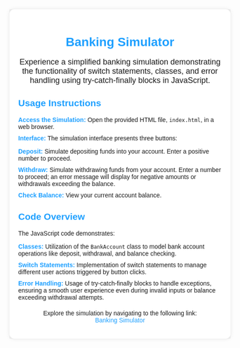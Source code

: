 <!DOCTYPE html>
<html lang="en">
<body>
  <div style="font-family: Arial, sans-serif; background-color: #f0f0f0; margin: 0; padding: 0;">
    <div style="max-width: 800px; margin: 0 auto; padding: 20px; background-color: #fff; box-shadow: 0 0 10px rgba(0, 0, 0, 0.1); border-radius: 10px;">
      <h1 style="color: #1fa0ff; text-align: center;">Banking Simulator</h1>
      <p style="font-size: 18px; text-align: center;">Experience a simplified banking simulation demonstrating the functionality of switch statements, classes, and error handling using try-catch-finally blocks in JavaScript.</p>
      <h2 style="color: #1fa0ff;">Usage Instructions</h2>
      <ul style="list-style: none; padding: 0;">
        <li style="margin-bottom: 10px;"><strong style="color: #1fa0ff;">Access the Simulation:</strong> Open the provided HTML file, <code>index.html</code>, in a web browser.</li>
        <li style="margin-bottom: 10px;"><strong style="color: #1fa0ff;">Interface:</strong> The simulation interface presents three buttons:</li>
        <ul style="list-style: none; padding: 0;">
          <li style="margin-bottom: 10px;"><strong style="color: #1fa0ff;">Deposit:</strong> Simulate depositing funds into your account. Enter a positive number to proceed.</li>
          <li style="margin-bottom: 10px;"><strong style="color: #1fa0ff;">Withdraw:</strong> Simulate withdrawing funds from your account. Enter a number to proceed; an error message will display for negative amounts or withdrawals exceeding the balance.</li>
          <li style="margin-bottom: 10px;"><strong style="color: #1fa0ff;">Check Balance:</strong> View your current account balance.</li>
        </ul>
      </ul>
      <h2 style="color: #1fa0ff;">Code Overview</h2>
      <p>The JavaScript code demonstrates:</p>
      <ul style="list-style: none; padding: 0;">
        <li style="margin-bottom: 10px;"><strong style="color: #1fa0ff;">Classes:</strong> Utilization of the <code>BankAccount</code> class to model bank account operations like deposit, withdrawal, and balance checking.</li>
        <li style="margin-bottom: 10px;"><strong style="color: #1fa0ff;">Switch Statements:</strong> Implementation of switch statements to manage different user actions triggered by button clicks.</li>
        <li style="margin-bottom: 10px;"><strong style="color: #1fa0ff;">Error Handling:</strong> Usage of try-catch-finally blocks to handle exceptions, ensuring a smooth user experience even during invalid inputs or balance exceeding withdrawal attempts.</li>
      </ul>
      <!-- Link to your simulation -->
      <p style="text-align: center; margin-top: 20px;">
        Explore the simulation by navigating to the following link:
        <br>
        <a href="https://sunny-finances.web.app" style="color: #1fa0ff; text-decoration: none;">Banking Simulator</a>
      </p>
    </div>
  </div>
</body>
</html>
